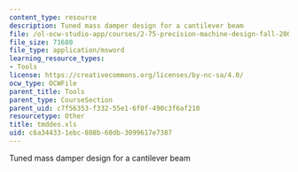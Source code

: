 ```yaml
---
content_type: resource
description: Tuned mass damper design for a cantilever beam
file: /ol-ocw-studio-app/courses/2-75-precision-machine-design-fall-2001/c6a344331ebc808b60db3099617e7387_tmddes.xls
file_size: 71680
file_type: application/msword
learning_resource_types:
- Tools
license: https://creativecommons.org/licenses/by-nc-sa/4.0/
ocw_type: OCWFile
parent_title: Tools
parent_type: CourseSection
parent_uid: c7f56353-f332-55e1-6f0f-490c3f6af210
resourcetype: Other
title: tmddes.xls
uid: c6a34433-1ebc-808b-60db-3099617e7387
---
```

Tuned mass damper design for a cantilever beam